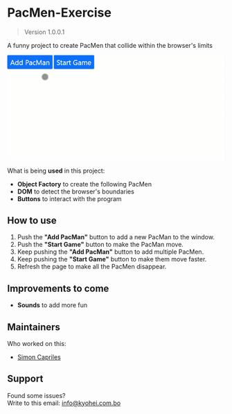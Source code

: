 # PacMen-Exercise

> Version 1.0.0.1

A funny project to create PacMen that collide within the browser's limits

![PacMen.gif](./PacMen.gif)

What is being **used** in this project:
- **Object Factory** to create the following PacMen
- **DOM** to detect the browser's boundaries
- **Buttons** to interact with the program

## How to use

1. Push the **"Add PacMan"** button to add a new PacMan to the window.
2. Push the **"Start Game"** button to make the PacMan move.
3. Keep pushing the **"Add PacMan"** button to add multiple PacMen.
4. Keep pushing the **"Start Game"** button to make them move faster.
5. Refresh the page to make all the PacMen disappear.

## Improvements to come

- **Sounds** to add more fun

## Maintainers
Who worked on this:
- [Simon Capriles](https://simoncapriles.github.io/)

## Support

Found some issues?  
Write to this email: <a href="mailto:info@kyohei.com.bo"><i class="font-icon icon-envelope"></i>info@kyohei.com.bo</a>
